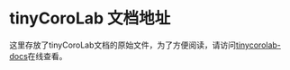 # tinyCoroLab 文档地址

这里存放了tinyCoroLab文档的原始文件，为了方便阅读，请访问[tinycorolab-docs](https://sakurs2.gitbook.io/tinycorolab-docs/)在线查看。
